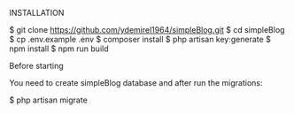INSTALLATION

$ git clone https://github.com/ydemirel1964/simpleBlog.git
$ cd simpleBlog
$ cp .env.example .env
$ composer install
$ php artisan key:generate
$ npm install
$ npm run build

Before starting

You need to create simpleBlog database and after run the migrations:

$ php artisan migrate

